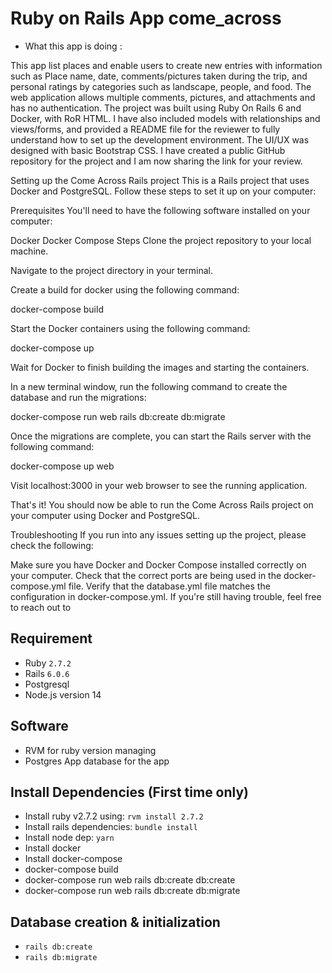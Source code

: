 # Ruby on Rails App come_across

- What this app is doing :

This app list places and enable users to create new entries with information such as Place name, date, comments/pictures taken during the trip, and personal ratings by categories such as landscape, people, and food. The web application allows multiple comments, pictures, and attachments and has no authentication.
The project was built using Ruby On Rails 6 and Docker, with RoR HTML. I have also included models with relationships and views/forms, and provided a README file for the reviewer to fully understand how to set up the development environment. The UI/UX was designed with basic Bootstrap CSS.
I have created a public GitHub repository for the project and I am now sharing the link for your review.



Setting up the Come Across Rails project
This is a Rails project that uses Docker and PostgreSQL. Follow these steps to set it up on your computer:

Prerequisites
You'll need to have the following software installed on your computer:

Docker
Docker Compose
Steps
Clone the project repository to your local machine.

Navigate to the project directory in your terminal.

Create a build for docker using the following command:

docker-compose build

Start the Docker containers using the following command:

docker-compose up


Wait for Docker to finish building the images and starting the containers.

In a new terminal window, run the following command to create the database and run the migrations:


docker-compose run web rails db:create db:migrate


Once the migrations are complete, you can start the Rails server with the following command:

docker-compose up web


Visit localhost:3000 in your web browser to see the running application.

That's it! You should now be able to run the Come Across Rails project on your computer using Docker and PostgreSQL.




Troubleshooting
If you run into any issues setting up the project, please check the following:

Make sure you have Docker and Docker Compose installed correctly on your computer.
Check that the correct ports are being used in the docker-compose.yml file.
Verify that the database.yml file matches the configuration in docker-compose.yml.
If you're still having trouble, feel free to reach out to






## Requirement
- Ruby `2.7.2`
- Rails `6.0.6`
- Postgresql
- Node.js version 14

## Software
- RVM for ruby version managing
- Postgres App database for the app

## Install Dependencies (First time only)
- Install ruby v2.7.2 using: `rvm install 2.7.2`
- Install rails dependencies: `bundle install`
- Install node dep: `yarn`
- Install docker
- Install docker-compose
- docker-compose build
- docker-compose run web rails db:create db:create
- docker-compose run web rails db:create db:migrate

## Database creation & initialization
- `rails db:create`
- `rails db:migrate`
